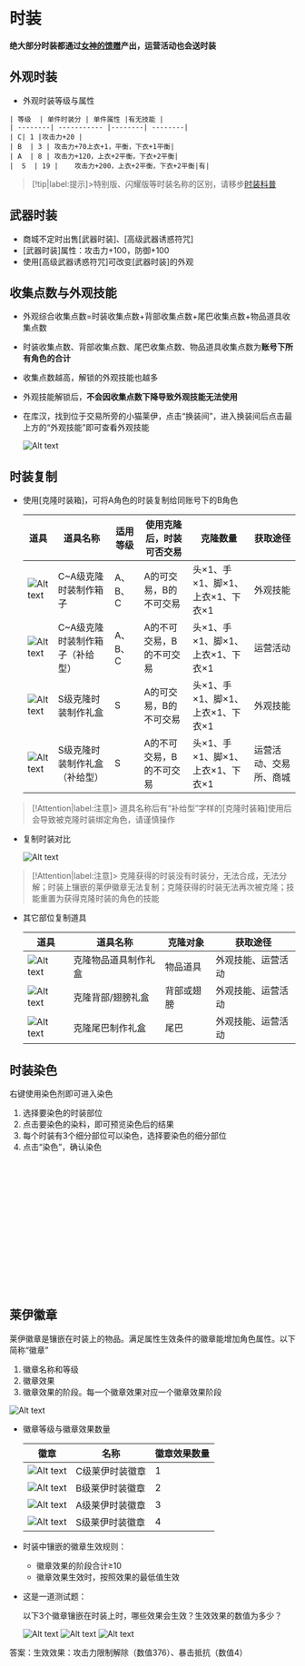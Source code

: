 #  时装
**绝大部分时装都通过[女神的馈赠](shop/)产出，运营活动也会送时装**



##  外观时装
-    外观时装等级与属性

    | 等级  | 单件时装分 | 单件属性 |有无技能 |
    | --------| ----------- |--------| --------|
    | C| 1 |攻击力+20 |
    | B  | 3 | 攻击力+70上衣+1，平衡，下衣+1平衡|
    | A  | 8 | 攻击力+120，上衣+2平衡，下衣+2平衡|
    |  S  | 19 |    攻击力+200，上衣+2平衡，下衣+2平衡|有|


> [!tip|label:提示]>特别版、闪耀版等时装名称的区别，请移步[时装科普](https://mp.weixin.qq.com/s/TjaMPlXRZUNSqBOX0d4Xqg)

## 武器时装

-    商城不定时出售[武器时装]、[高级武器诱惑符咒]
-    [武器时装]属性：攻击力+100，防御+100
-    使用[高级武器诱惑符咒]可改变[武器时装]的外观

##  收集点数与外观技能
-  外观综合收集点数=时装收集点数+背部收集点数+尾巴收集点数+物品道具收集点数
-  时装收集点数、背部收集点数、尾巴收集点数、物品道具收集点数为**账号下所有角色的合计**
-  收集点数越高，解锁的外观技能也越多
-  外观技能解锁后，**不会因收集点数下降导致外观技能无法使用**
-  在库汉，找到位于交易所旁的小猫莱伊，点击“换装间”，进入换装间后点击最上方的“外观技能”即可查看外观技能

    ![Alt text](/image/image-6.png ':size=35%')

## 时装复制
-  使用[克隆时装箱]，可将A角色的时装复制给同账号下的B角色

    | 道具  | 道具名称 | 适用等级|使用克隆后，时装可否交易 |克隆数量|获取途径|
    | --------| ----------- |--------|--------|--------|--------|
    | ![Alt text](/image/image-1.png)| C~A级克隆时装制作箱子 |A、B、C|A的可交易，B的不可交易 |头×1、手×1、脚×1、上衣×1、下衣×1|外观技能|
    | ![Alt text](/image/image-1.png) | C~A级克隆时装制作箱子（补给型）|A、B、C|A的不可交易，B的不可交易| 头×1、手×1、脚×1、上衣×1、下衣×1|运营活动|
    | ![Alt text](/image/image.png)  | S级克隆时装制作礼盒 |S| A的可交易，B的不可交易|头×1、手×1、脚×1、上衣×1、下衣×1|外观技能|
    |  ![Alt text](/image/image.png)  | S级克隆时装制作礼盒（补给型） |S|A的不可交易，B的不可交易|头×1、手×1、脚×1、上衣×1、下衣×1|运营活动、交易所、商城|

> [!Attention|label:注意]> 道具名称后有“补给型”字样的[克隆时装箱]使用后会导致被克隆时装绑定角色，请谨慎操作

-   复制时装对比

    ![Alt text](/image/image-16.jpg)

> [!Attention|label:注意]> 克隆获得的时装没有时装分，无法合成，无法分解；时装上镶嵌的莱伊徽章无法复制；克隆获得的时装无法再次被克隆；技能重置为获得克隆时装的角色的技能


-  其它部位复制道具

    | 道具  | 道具名称 | 克隆对象|获取途径|
    | --------| ----------- |--------|--------|
    | ![Alt text](/image/image-5.png)| 克隆物品道具制作礼盒 |物品道具|外观技能、运营活动
    | ![Alt text](/image/image-3.png)| 克隆背部/翅膀礼盒 |背部或翅膀|外观技能、运营活动
    | ![Alt text](/image/image-4.png)| 克隆尾巴制作礼盒 |尾巴|外观技能、运营活动



## 时装染色
右键使用染色剂即可进入染色
1.  选择要染色的时装部位
2.  点击要染色的染料，即可预览染色后的结果
3.  每个时装有3个细分部位可以染色，选择要染色的细分部位
4.  点击“染色”，确认染色

<div id="dplayer2"  style="width: 80%; aspect-ratio: 16/9;"></div>
<script>const dp = new DPlayer({
    container: document.getElementById('dplayer2'),
    video: {
        url: 'https://cdn.jsdelivr.net/gh/826990071/media/source/level3-1.mp4',
        autoplay: false,
        preload: 'none',
        volume: 0.4,
    },
}); 
</script>


## 莱伊徽章
莱伊徽章是镶嵌在时装上的物品。满足属性生效条件的徽章能增加角色属性。以下简称“徽章”
1. 徽章名称和等级
2. 徽章效果  
3. 徽章效果的阶段。每一个徽章效果对应一个徽章效果阶段

![Alt text](/image/image-12.png)



-   徽章等级与徽章效果数量

    | 徽章  | 名称 | 徽章效果数量|  
    | --------| ----------- |--------|
    | ![Alt text](/image/image-8.png)| C级莱伊时装徽章 |1|
    | ![Alt text](/image/image-9.png)| B级莱伊时装徽章  |2|
    | ![Alt text](/image/image-10.png)| A级莱伊时装徽章  |3|
    | ![Alt text](/image/image-11.png)| S级莱伊时装徽章  |4|

-   时装中镶嵌的徽章生效规则：
    -   徽章效果的阶段合计≥10
    -   徽章效果生效时，按照效果的最低值生效

- 这是一道测试题：

    以下3个徽章镶嵌在时装上时，哪些效果会生效？生效效果的数值为多少？

    ![Alt text](/image/image-13.png) ![Alt text](/image/image-14.png) ![Alt text](/image/image-15.png)


答案：<span title="你答对了吗？" class="heimu">生效效果：攻击力限制解除（数值376）、暴击抵抗（数值4）</span>

